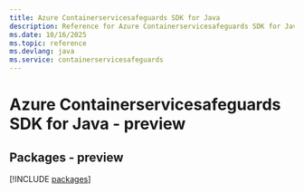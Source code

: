 ```yaml
---
title: Azure Containerservicesafeguards SDK for Java
description: Reference for Azure Containerservicesafeguards SDK for Java
ms.date: 10/16/2025
ms.topic: reference
ms.devlang: java
ms.service: containerservicesafeguards
---
```

# Azure Containerservicesafeguards SDK for Java - preview
## Packages - preview
[!INCLUDE [packages](containerservicesafeguards-index.md)]